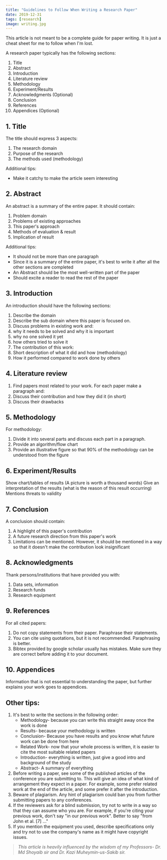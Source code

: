 ```yaml
---
title: "Guidelines to Follow When Writing a Research Paper"
date: 2019-12-31
tags: [research]
image: writing.jpg
---
```


This article is not meant to be a complete guide for paper writing. It is just a cheat sheet for me to follow when I'm lost.

A research paper typically has the following sections:

1. Title
1. Abstract
1. Introduction
1. Literature review
1. Methodology
1. Experiment/Results
1. Acknowledgments (Optional)
1. Conclusion
1. References
1. Appendices (Optional)

## 1. Title

The title should express 3 aspects:
1. The research domain
1. Purpose of the research
1. The methods used (methodology)

Additional tips:
- Make it catchy to make the article seem interesting

## 2. Abstract
An abstract is a summary of the entire paper. It should contain:
1. Problem domain
1. Problems of existing approaches
1. This paper's approach
1. Methods of evaluation & result
1. Implication of result

Additional tips:
- It should not be more than one paragraph
- Since it is a summary of the entire paper, it's best to write it after all the other sections are completed
- An Abstract should be the most well-written part of the paper
- Should excite a reader to read the rest of the paper 

## 3. Introduction
An introduction should have the following sections:
1. Describe the domain 
1. Describe the sub domain where this paper is focused on.
1. Discuss problems in existing work and:
1. why it needs to be solved and why it is important
1. why no one solved it yet
1. how others tried to solve it
1. The contribution of this work:
1. Short description of what it did and how (methodology)
1. How it performed compared to work done by others

## 4. Literature review
1. Find papers most related to your work. For each paper make a paragraph and:
1. Discuss their contribution and how they did it (in short)
1. Discuss their drawbacks

## 5. Methodology
For methodology:
1. Divide it into several parts and discuss each part in a paragraph.
1. Provide an algorithm/flow chart
1. Provide an illustrative figure so that 90% of the methodology can be understood from the figure

## 6. Experiment/Results
Show chart/tables of results (A picture is worth a thousand words)
Give an interpretation of the results (what is the reason of this result occurring)
Mentions threats to validity

## 7. Conclusion
A conclusion should contain:
1. A highlight of this paper's contribution
1. A future research direction from this paper's work
1. Limitations can be mentioned. However, it should be mentioned in a way so that it doesn't make the contribution look insignificant

## 8. Acknowledgments
Thank persons/institutions that have provided you with:
1. Data sets, information
1. Research funds
1. Research equipment 

## 9. References
For all cited papers:
1. Do not copy statements from their paper. Paraphrase their statements.
1. You can cite using quotations, but it is not recommended. Paraphrasing is better.
1. Bibtex provided by google scholar usually has mistakes. Make sure they are correct before adding it to your document.

## 10. Appendices
Information that is not essential to understanding the paper, but further explains your work goes to appendices.

## Other tips:
1. It's best to write the sections in the following order:
    - Methodology- because you can write this straight away once the work is done
    - Results- because your methodology is written
    - Conclusion- Because you have results and you know what future work can be done from here
    - Related Work- now that your whole process is written, it is easier to cite the most suitable related papers
    - Introduction- everything is written, just give a good intro and background of the study
    - Abstract- A summary of everything
1. Before writing a paper, see some of the published articles of the conference you are submitting to. This will give an idea of what kind of arrangement they expect in a paper. For example, some prefer related work at the end of the article, and some prefer it after the introduction.
1. Beware of plagiarism. Any hint of plagiarism could ban you from further submitting papers to any conferences.
1. If the reviewers ask for a blind submission, try not to write in a way so that they can assume who you are. For example, if you're citing your previous work, don't say "in our previous work". Better to say "from John et al. [7] ..."
1. If you mention the equipment you used, describe specifications only and try not to use the company's name as it might have copyright issues.

> _This article is heavily influenced by the wisdom of my Professors- Dr. Md Shoyaib sir and Dr. Kazi Muheymin-us-Sakib sir._